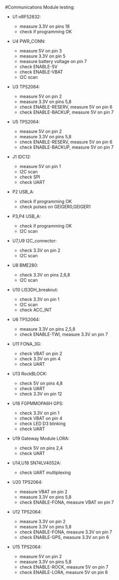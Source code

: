 #Communications Module testing:

* U1 nRF52832:
  * measure 3.3V on pins 18
  * check if programming OK

* U4 PWR_CONN:
  * measure 5V on pin 3
  * measure 3.3V on pin 5
  * measure battery voltage on pin 7
  * check ENABLE-5V
  * check ENABLE-VBAT
  * I2C scan
  
* U3 TPS2064:
  * measure 5V on pin 2
  * measure 3.3V on pins 5,8
  * check ENABLE-RESERV, measure 5V on pin 6
  * check ENABLE-BACKUP, measure 5V on pin 7

* U5 TPS2064:
  * measure 5V on pin 2
  * measure 3.3V on pins 5,8
  * check ENABLE-RESERV, measure 5V on pin 6
  * check ENABLE-BACKUP, measure 5V on pin 7
  
* J1 IDC12:
  * measure 5V on pin 1
  * I2C scan
  * check SPI
  * check UART
 
* P2 USB_A:
  * check if programming OK
  * check pulses on GEIGER0,GEIGER1

* P3,P4 USB_A:
  * check if programming OK
  * I2C scan
  
* U7,U9 I2C_connector:
  * check 3.3V on pin 2
  * I2C scan
  
* U8 BME280:
  * check 3.3V on pins 2,6,8
  * I2C scan
  
* U10 LIS3DH_breakout:
  * check 3.3V on pin 1
  * I2C scan
  * check ACC_INT
  
* U6 TPS2064:
  * measure 3.3V on pins 2,5,8
  * check ENABLE-TWI, measure 3.3V on pin 7

* U11 FONA_3G:
  * check VBAT on pin 2
  * check 3.3V on pin 4
  * check UART

* U13 RockBLOCK:
  * check 5V on pins 4,8
  * check UART
  * check 3.3V on pin 12

* U16 FGPMMOPA6H GPS:
  * check 3.3V on pin 1
  * check VBAT on pin 4
  * check LED D3 blinking
  * check UART
  
* U19 Gateway Module LORA:
  * check 5V on pins 2,4
  * check UART

* U14,U18 SN74LV4052A:
  * check UART multiplexing

* U20 TPS2064:
  * measure VBAT on pin 2
  * measure 3.3V on pins 5,8
  * check ENABLE-FONA, measure VBAT on pin 7
  
* U12 TPS2064:
  * measure 3.3V on pin 2
  * measure 3.3V on pins 5,8
  * check ENABLE-FONA, measure 3.3V on pin 7
  * check ENABLE-GPS, measure 3.3V on pin 6
  
* U15 TPS2064:
  * measure 5V on pin 2
  * measure 3.3V on pins 5,8
  * check ENABLE-ROCK, measure 5V on pin 7
  * check ENABLE-LORA, measure 5V on pin 6
